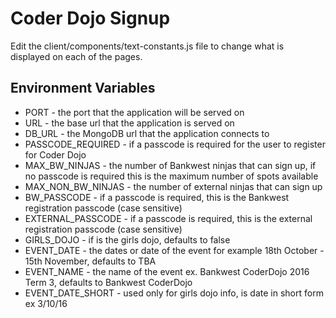 # Coder Dojo Signup
Edit the client/components/text-constants.js file to change what is displayed on each of the pages. 

## Environment Variables
* PORT - the port that the application will be served on
* URL - the base url that the application is served on
* DB_URL - the MongoDB url that the application connects to
* PASSCODE_REQUIRED - if a passcode is required for the user to register for Coder Dojo
* MAX_BW_NINJAS - the number of Bankwest ninjas that can sign up, if no passcode is required this is the maximum number of spots available
* MAX_NON_BW_NINJAS - the number of external ninjas that can sign up
* BW_PASSCODE - if a passcode is required, this is the Bankwest registration passcode (case sensitive)
* EXTERNAL_PASSCODE - if a passcode is required, this is the external registration passcode (case sensitive)
* GIRLS_DOJO - if is the girls dojo, defaults to false
* EVENT_DATE - the dates or date of the event for example 18th October - 15th November, defaults to TBA
* EVENT_NAME - the name of the event ex. Bankwest CoderDojo 2016 Term 3, defaults to Bankwest CoderDojo
* EVENT_DATE_SHORT - used only for girls dojo info, is date in short form ex 3/10/16